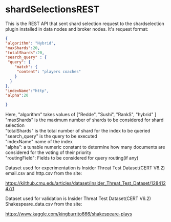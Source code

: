# shardSelectionsREST
This is the REST API that sent shard selection request to the shardselection plugin installed in data nodes and broker nodes. It's request format:

```json
{
"algorithm": "Hybrid",
"maxShards":20,
"totalShards":20,
"search_query" : {
 "query": {
    "match": {
     "content": "players coaches"
    }
  }
},
"indexName":"http",
"alpha":20

}
```
Here,
"algorithm" takes values of ["Redde", "Sushi", "RankS", "hybrid" ] <br/>
"maxShards" is the maximum number of shards to be considered for shard selection <br/>
"totalShards" is the total number of shard for the index to be queried <br/>
"search_query" is the query to be executed <br/>
"indexName" name of the index </br>
"alpha": a tunable numeric constant to determine how many documents are considered for the voting of their priority <br/>
"routingField": Fields to be considered for query routing(if any)

Dataset used for experimentation is Insider Threat Test Dataset(CERT V6.2) email.csv and http.csv from the site:

https://kilthub.cmu.edu/articles/dataset/Insider_Threat_Test_Dataset/12841247/1



Dataset used for validation is Insider Threat Test Dataset(CERT V6.2) Shakespeare_data.csv from the site:

https://www.kaggle.com/kingburrito666/shakespeare-plays

